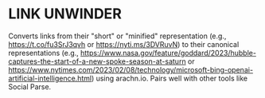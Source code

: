 # LINK UNWINDER

Converts links from their "short" or "minified" representation (e.g.,
https://t.co/fu3SrJ3qvh or https://nyti.ms/3DVRuvN) to their canonical
representations (e.g.,
https://www.nasa.gov/feature/goddard/2023/hubble-captures-the-start-of-a-new-spoke-season-at-saturn
or
https://www.nytimes.com/2023/02/08/technology/microsoft-bing-openai-artificial-intelligence.html)
using arachn.io. Pairs well with other tools like Social Parse.